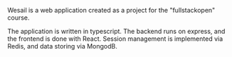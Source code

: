Wesail is a web application created as a project for the "fullstackopen" course.

The application is written in typescript. The backend runs on express, and the frontend is done with React. Session management is implemented via Redis, and data storing via MongodB.
